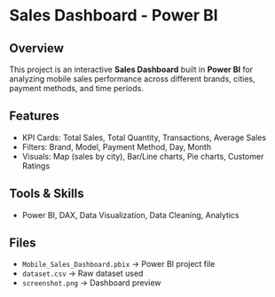 # Sales Dashboard - Power BI

## Overview
This project is an interactive **Sales Dashboard** built in **Power BI** for analyzing 
mobile sales performance across different brands, cities, payment methods, and time periods.

## Features
- KPI Cards: Total Sales, Total Quantity, Transactions, Average Sales
- Filters: Brand, Model, Payment Method, Day, Month
- Visuals: Map (sales by city), Bar/Line charts, Pie charts, Customer Ratings

## Tools & Skills
- Power BI, DAX, Data Visualization, Data Cleaning, Analytics

## Files
- `Mobile_Sales_Dashboard.pbix` → Power BI project file
- `dataset.csv` → Raw dataset used
- `screenshot.png` → Dashboard preview
